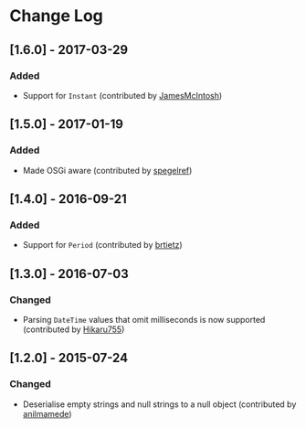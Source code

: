 # Change Log

## [1.6.0] - 2017-03-29

### Added
 - Support for `Instant` (contributed by [JamesMcIntosh](https://github.com/JamesMcIntosh)) 
 
## [1.5.0] - 2017-01-19

### Added
 - Made OSGi aware (contributed by [spegelref](https://github.com/spegelref)) 
 
## [1.4.0] - 2016-09-21

### Added
 - Support for `Period` (contributed by [brtietz](https://github.com/brtietz))

## [1.3.0] - 2016-07-03

### Changed
 - Parsing `DateTime` values that omit milliseconds is now supported (contributed by [Hikaru755](https://github.com/Hikaru755))

## [1.2.0] - 2015-07-24

### Changed
 - Deserialise empty strings and null strings to a null object (contributed by [anilmamede](https://github.com/anilmamede))
